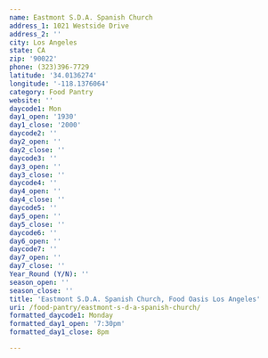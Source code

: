 ```yaml
---
name: Eastmont S.D.A. Spanish Church
address_1: 1021 Westside Drive
address_2: ''
city: Los Angeles
state: CA
zip: '90022'
phone: (323)396-7729
latitude: '34.0136274'
longitude: '-118.1376064'
category: Food Pantry
website: ''
daycode1: Mon
day1_open: '1930'
day1_close: '2000'
daycode2: ''
day2_open: ''
day2_close: ''
daycode3: ''
day3_open: ''
day3_close: ''
daycode4: ''
day4_open: ''
day4_close: ''
daycode5: ''
day5_open: ''
day5_close: ''
daycode6: ''
day6_open: ''
daycode7: ''
day7_open: ''
day7_close: ''
Year_Round (Y/N): ''
season_open: ''
season_close: ''
title: 'Eastmont S.D.A. Spanish Church, Food Oasis Los Angeles'
uri: /food-pantry/eastmont-s-d-a-spanish-church/
formatted_daycode1: Monday
formatted_day1_open: '7:30pm'
formatted_day1_close: 8pm

---
```

